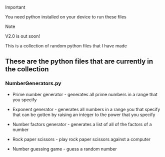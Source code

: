 > [!IMPORTANT]
> You need python installed on your device to run these files

> [!NOTE]
> V2.0 is out soon!

This is a collection of random python files that I have made

## These are the python files that are currently in the collection
### NumberGenerators.py
- Prime number generator - generates all prime numbers in a range that you specify
- Exponent generator - generates all numbers in a range you that specify that can be gotten by raising an integer to the power that you specify
- Number factors generator - generates a list of all of the factors of a number

- Rock paper scissors - play rock paper scissors against a computer
- Number guessing game - guess a random number
